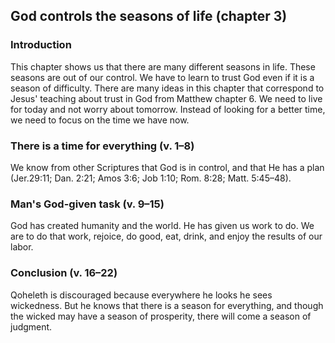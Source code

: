 ## God controls the seasons of life (chapter 3)

### Introduction

This chapter shows us that there are many different seasons in life. These seasons are out of our control. We have to learn to trust God even if it is a season of difficulty. There are many ideas in this chapter that correspond to Jesus' teaching about trust in God from Matthew chapter 6. We need to live for today and not worry about tomorrow. Instead of looking for a better time, we need to focus on the time we have now.

### There is a time for everything (v. 1–8)

We know from other Scriptures that God is in control, and that He has a plan (Jer.29:11; Dan. 2:21; Amos 3:6; Job 1:10; Rom. 8:28; Matt. 5:45–48).

### Man's God-given task (v. 9–15)

God has created humanity and the world. He has given us work to do. We are to do that work, rejoice, do good, eat, drink, and enjoy the results of our labor.

### Conclusion (v. 16–22)

Qoheleth is discouraged because everywhere he looks he sees wickedness. But he knows that there is a season for everything, and though the wicked may have a season of prosperity, there will come a season of judgment.

